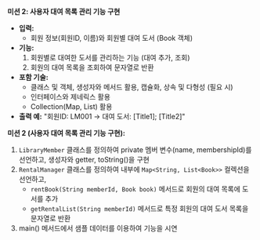 **미션 2: 사용자 대여 목록 관리 기능 구현**

- **입력:**
    - 회원 정보(회원ID, 이름)와 회원별 대여 도서 (Book 객체)
- **기능:**
    1. 회원별로 대여한 도서를 관리하는 기능 (대여 추가, 조회)
    2. 회원의 대여 목록을 조회하여 문자열로 반환
- **포함 기술:**
    - 클래스 및 객체, 생성자와 메서드 활용, 캡슐화, 상속 및 다형성 (필요 시)
    - 인터페이스와 제네릭스 활용
    - Collection(Map, List) 활용
- **출력 예:**
  "회원ID: LM001 -> 대여 도서: [Title1]; [Title2]"

**미션 2 (사용자 대여 목록 관리 기능 구현):**

1. `LibraryMember` 클래스를 정의하여 private 멤버 변수(name, membershipId)를 선언하고, 생성자와 getter, toString()을 구현
2. `RentalManager` 클래스를 정의하여 내부에 `Map<String, List<Book>>` 컬렉션을 선언하고,
    - `rentBook(String memberId, Book book)` 메서드로 회원의 대여 목록에 도서를 추가
    - `getRentalList(String memberId)` 메서드로 특정 회원의 대여 도서 목록을 문자열로 반환
3. main() 메서드에서 샘플 데이터를 이용하여 기능을 시연